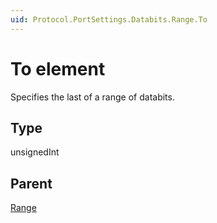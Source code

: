```yaml
---
uid: Protocol.PortSettings.Databits.Range.To
---
```


# To element

Specifies the last of a range of databits.

## Type

unsignedInt

## Parent

[Range](xref:Protocol.PortSettings.Databits.Range)
